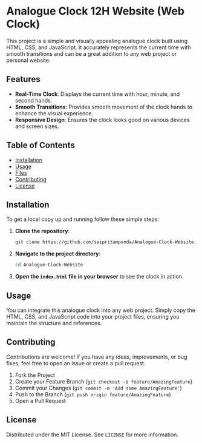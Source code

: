 # Analogue Clock 12H Website (Web Clock)

This project is a simple and visually appealing analogue clock built using HTML, CSS, and JavaScript. It accurately represents the current time with smooth transitions and can be a great addition to any web project or personal website.

## Features

- **Real-Time Clock**: Displays the current time with hour, minute, and second hands.
- **Smooth Transitions**: Provides smooth movement of the clock hands to enhance the visual experience.
- **Responsive Design**: Ensures the clock looks good on various devices and screen sizes.

## Table of Contents

- [Installation](#installation)
- [Usage](#usage)
- [Files](#files)
- [Contributing](#contributing)
- [License](#license)

## Installation

To get a local copy up and running follow these simple steps:

1. **Clone the repository**:
   ```bash
   git clone https://github.com/saipritampanda/Analogue-Clock-Website.git
   ```

2. **Navigate to the project directory**:
   ```bash
   cd Analogue-Clock-Website
   ```

3. **Open the `index.html` file in your browser** to see the clock in action.

## Usage

You can integrate this analogue clock into any web project. Simply copy the HTML, CSS, and JavaScript code into your project files, ensuring you maintain the structure and references.

## Contributing

Contributions are welcome! If you have any ideas, improvements, or bug fixes, feel free to open an issue or create a pull request.

1. Fork the Project
2. Create your Feature Branch (`git checkout -b feature/AmazingFeature`)
3. Commit your Changes (`git commit -m 'Add some AmazingFeature'`)
4. Push to the Branch (`git push origin feature/AmazingFeature`)
5. Open a Pull Request

## License

Distributed under the MIT License. See `LICENSE` for more information.
